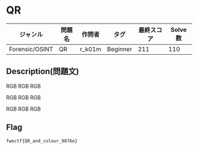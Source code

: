 # QR

|ジャンル|問題名|作問者|タグ|最終スコア|Solve数|
|---|---|---|---|---|---|
|Forensic/OSINT|QR|r_k01m|Beginner|211|110|
## Description(問題文)

RGB RGB RGB

RGB RGB RGB

RGB RGB RGB

## Flag

`fwectf{QR_and_colour_9876e}`

